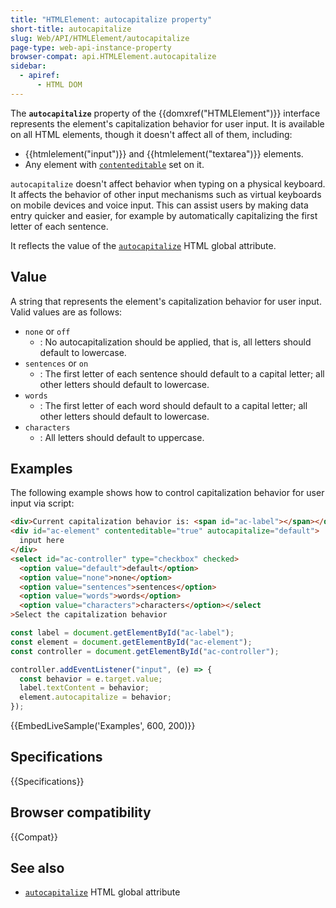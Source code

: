 ```yaml
---
title: "HTMLElement: autocapitalize property"
short-title: autocapitalize
slug: Web/API/HTMLElement/autocapitalize
page-type: web-api-instance-property
browser-compat: api.HTMLElement.autocapitalize
sidebar:
  - apiref:
      - HTML DOM
---
```


The **`autocapitalize`** property of the {{domxref("HTMLElement")}} interface represents the element's capitalization behavior for user input. It is available on all HTML elements, though it doesn't affect all of them, including:

- {{htmlelement("input")}} and {{htmlelement("textarea")}} elements.
- Any element with [`contenteditable`](/en-US/docs/Web/HTML/Reference/Global_attributes/contenteditable) set on it.

`autocapitalize` doesn't affect behavior when typing on a physical keyboard. It affects the behavior of other input mechanisms such as virtual keyboards on mobile devices and voice input. This can assist users by making data entry quicker and easier, for example by automatically capitalizing the first letter of each sentence.

It reflects the value of the [`autocapitalize`](/en-US/docs/Web/HTML/Reference/Global_attributes/autocapitalize) HTML global attribute.

## Value

A string that represents the element's capitalization behavior for user input. Valid values are as follows:

- `none` or `off`
  - : No autocapitalization should be applied, that is, all letters should default to lowercase.
- `sentences` or `on`
  - : The first letter of each sentence should default to a capital letter; all other letters should default to lowercase.
- `words`
  - : The first letter of each word should default to a capital letter; all other letters should default to lowercase.
- `characters`
  - : All letters should default to uppercase.

## Examples

The following example shows how to control capitalization behavior for user input via script:

```html
<div>Current capitalization behavior is: <span id="ac-label"></span></div>
<div id="ac-element" contenteditable="true" autocapitalize="default">
  input here
</div>
<select id="ac-controller" type="checkbox" checked>
  <option value="default">default</option>
  <option value="none">none</option>
  <option value="sentences">sentences</option>
  <option value="words">words</option>
  <option value="characters">characters</option></select
>Select the capitalization behavior
```

```js
const label = document.getElementById("ac-label");
const element = document.getElementById("ac-element");
const controller = document.getElementById("ac-controller");

controller.addEventListener("input", (e) => {
  const behavior = e.target.value;
  label.textContent = behavior;
  element.autocapitalize = behavior;
});
```

{{EmbedLiveSample('Examples', 600, 200)}}

## Specifications

{{Specifications}}

## Browser compatibility

{{Compat}}

## See also

- [`autocapitalize`](/en-US/docs/Web/HTML/Reference/Global_attributes/autocapitalize) HTML global attribute
